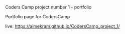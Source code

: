 Coders Camp project number 1 - portfolio

Portfolio page for CodersCamp

live: https://aimekram.github.io/CodersCamp_project_1/
